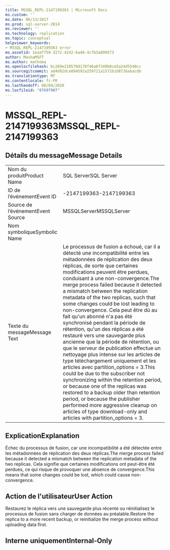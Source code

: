 ```yaml
---
title: MSSQL_REPL-2147199363 | Microsoft Docs
ms.custom: ''
ms.date: 06/13/2017
ms.prod: sql-server-2014
ms.reviewer: ''
ms.technology: replication
ms.topic: conceptual
helpviewer_keywords:
- MSSQL_REPL-2147199363 error
ms.assetid: 1eaa7759-3272-4242-ba48-4c7b3a099573
author: MashaMSFT
ms.author: mathoma
ms.openlocfilehash: bc269e210570d178f46a6f349b0ce5a24d5540cc
ms.sourcegitcommit: ad4d92dce894592a259721a1571b1d8736abacdb
ms.translationtype: MT
ms.contentlocale: fr-FR
ms.lasthandoff: 08/04/2020
ms.locfileid: "87697907"
---
```

# <a name="mssql_repl-2147199363"></a><span data-ttu-id="5fbdb-102">MSSQL_REPL-2147199363</span><span class="sxs-lookup"><span data-stu-id="5fbdb-102">MSSQL_REPL-2147199363</span></span>
    
## <a name="message-details"></a><span data-ttu-id="5fbdb-103">Détails du message</span><span class="sxs-lookup"><span data-stu-id="5fbdb-103">Message Details</span></span>  
  
|||  
|-|-|  
|<span data-ttu-id="5fbdb-104">Nom du produit</span><span class="sxs-lookup"><span data-stu-id="5fbdb-104">Product Name</span></span>|<span data-ttu-id="5fbdb-105">SQL Server</span><span class="sxs-lookup"><span data-stu-id="5fbdb-105">SQL Server</span></span>|  
|<span data-ttu-id="5fbdb-106">ID de l’événement</span><span class="sxs-lookup"><span data-stu-id="5fbdb-106">Event ID</span></span>|<span data-ttu-id="5fbdb-107">-2147199363</span><span class="sxs-lookup"><span data-stu-id="5fbdb-107">-2147199363</span></span>|  
|<span data-ttu-id="5fbdb-108">Source de l’événement</span><span class="sxs-lookup"><span data-stu-id="5fbdb-108">Event Source</span></span>|<span data-ttu-id="5fbdb-109">MSSQLServer</span><span class="sxs-lookup"><span data-stu-id="5fbdb-109">MSSQLServer</span></span>|  
|<span data-ttu-id="5fbdb-110">Nom symbolique</span><span class="sxs-lookup"><span data-stu-id="5fbdb-110">Symbolic Name</span></span>||  
|<span data-ttu-id="5fbdb-111">Texte du message</span><span class="sxs-lookup"><span data-stu-id="5fbdb-111">Message Text</span></span>|<span data-ttu-id="5fbdb-112">Le processus de fusion a échoué, car il a détecté une incompatibilité entre les métadonnées de réplication des deux réplicas, de sorte que certaines modifications peuvent être perdues, conduisant à une non-convergence.</span><span class="sxs-lookup"><span data-stu-id="5fbdb-112">The merge process failed because it detected a mismatch between the replication metadata of the two replicas, such that some changes could be lost leading to non-convergence.</span></span> <span data-ttu-id="5fbdb-113">Cela peut être dû au fait qu'un abonné n'a pas été synchronisé pendant la période de rétention, qu'un des réplicas a été restauré vers une sauvegarde plus ancienne que la période de rétention, ou que le serveur de publication effectue un nettoyage plus intense sur les articles de type téléchargement uniquement et les articles avec partition_options = 3.</span><span class="sxs-lookup"><span data-stu-id="5fbdb-113">This could be due to the subscriber not synchronizing within the retention period, or because one of the replicas was restored to a backup older than retention period, or because the publisher performed more aggressive cleanup on articles of type download-only and articles with partition_options = 3.</span></span>|  
  
## <a name="explanation"></a><span data-ttu-id="5fbdb-114">Explication</span><span class="sxs-lookup"><span data-stu-id="5fbdb-114">Explanation</span></span>  
 <span data-ttu-id="5fbdb-115">Échec du processus de fusion, car une incompatibilité a été détectée entre les métadonnées de réplication des deux réplicas.</span><span class="sxs-lookup"><span data-stu-id="5fbdb-115">The merge process failed because it detected a mismatch between the replication metadata of the two replicas.</span></span> <span data-ttu-id="5fbdb-116">Cela signifie que certaines modifications ont peut-être été perdues, ce qui risque de provoquer une absence de convergence.</span><span class="sxs-lookup"><span data-stu-id="5fbdb-116">This means that some changes could be lost, which could cause non-convergence.</span></span>  
  
## <a name="user-action"></a><span data-ttu-id="5fbdb-117">Action de l'utilisateur</span><span class="sxs-lookup"><span data-stu-id="5fbdb-117">User Action</span></span>  
 <span data-ttu-id="5fbdb-118">Restaurez le réplica vers une sauvegarde plus récente ou réinitialisez le processus de fusion sans charger de données au préalable.</span><span class="sxs-lookup"><span data-stu-id="5fbdb-118">Restore the replica to a more recent backup, or reinitialize the merge process without uploading data first.</span></span>  
  
## <a name="internal-only"></a><span data-ttu-id="5fbdb-119">Interne uniquement</span><span class="sxs-lookup"><span data-stu-id="5fbdb-119">Internal-Only</span></span>  
  
